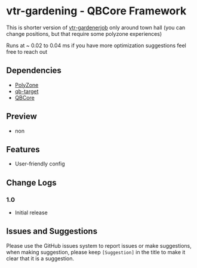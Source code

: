 # vtr-gardening - QBCore Framework

This is shorter version of [vtr-gardenerjob](https://github.com/ventraks/vtr-gardenerjob) only around town hall (you can change positions, but that require some polyzone experiences)

Runs at ~ 0.02 to 0.04 ms if you have more optimization suggestions feel free to reach out

## Dependencies
* [PolyZone](https://github.com/mkafrin/PolyZone)
* [qb-target](https://github.com/BerkieBb/qb-target)
* [QBCore](https://github.com/qbcore-framework)

## Preview
* non

## Features
* User-friendly config

## Change Logs

### 1.0
* Initial release

## Issues and Suggestions
Please use the GitHub issues system to report issues or make suggestions, when making suggestion, please keep `[Suggestion]` in the title to make it clear that it is a suggestion.
